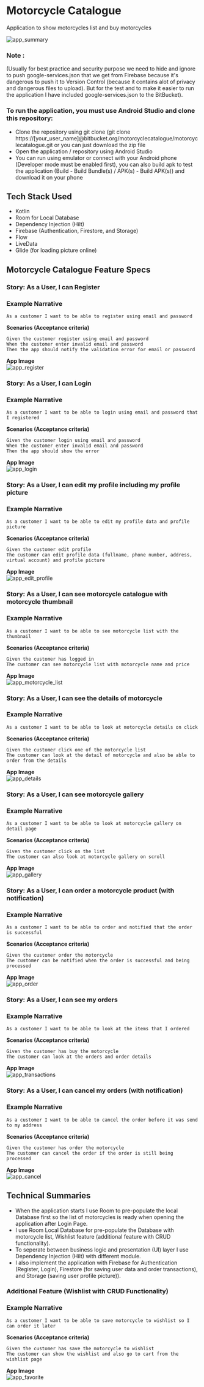 # Motorcycle Catalogue
Application to show motorcycles list and buy motorcycles

![app_summary](https://drive.google.com/uc?id=1U0aiqeSK7e2qbh8u1lXi-BtXH9KzyszZ)

### **Note :**
(Usually for best practice and security purpose we need to hide and ignore to push google-services.json that we get from Firebase because it's dangerous to push it to Version Control (because it contains alot of privacy and dangerous files to upload). But for the test and to make it easier to run the application I have included google-services.json to the BitBucket).
<br />
### **To run the application, you must use Android Studio and clone this repository:**
- Clone the repository using git clone (git clone https://[your_user_name]@bitbucket.org/motorcyclecatalogue/motorcyclecatalogue.git or you can just download the zip file<br />
- Open the application / repository using Android Studio<br />
- You can run using emulator or connect with your Android phone (Developer mode must be enabled first), you can also build apk to test the application (Build - Build Bundle(s) / APK(s) - Build APK(s)) and download it on your phone<br />

## **Tech Stack Used**
- Kotlin<br />
- Room for Local Database<br />
- Dependency Injection (Hilt)<br />
- Firebase (Authentication, Firestore, and Storage)<br />
- Flow<br />
- LiveData<br />
- Glide (for loading picture online)<br />

## **Motorcycle Catalogue Feature Specs**
### **Story: As a User, I can Register**

### **Example Narrative**
```
As a customer I want to be able to register using email and password
```
**Scenarios (Acceptance criteria)**<br />
```
Given the customer register using email and password
When the customer enter invalid email and password
Then the app should notify the validation error for email or password
```
**App Image**<br />
![app_register](https://drive.google.com/uc?id=1ybGmf-0wd30WbLY0rVExNze0LbisVZqS)

### **Story: As a User, I can Login**

### **Example Narrative**
```
As a customer I want to be able to login using email and password that I registered
```
**Scenarios (Acceptance criteria)**<br />
```
Given the customer login using email and password
When the customer enter invalid email and password
Then the app should show the error
```
**App Image**<br />
![app_login](https://drive.google.com/uc?id=1Xs2C-TCmlVyVMwkSzJAWZCYX0PGclTGb)

### **Story: As a User, I can edit my profile including my profile picture**
### **Example Narrative**
```
As a customer I want to be able to edit my profile data and profile picture
```
**Scenarios (Acceptance criteria)**<br />
```
Given the customer edit profile
The customer can edit profile data (fullname, phone number, address, virtual account) and profile picture
```
**App Image**<br />
![app_edit_profile](https://drive.google.com/uc?id=1f5miWM9svx-pTwqXDj7yjB4SoWFlT-Qa)

### **Story: As a User, I can see motorcycle catalogue with motorcycle thumbnail**
### **Example Narrative**
```
As a customer I want to be able to see motorcycle list with the thumbnail
```
**Scenarios (Acceptance criteria)**<br />
```
Given the customer has logged in
The customer can see motorcycle list with motorcycle name and price
```
**App Image**<br />
![app_motorcycle_list](https://drive.google.com/uc?id=1c6Tmdc0mxJdFn5Wf7M3En8kNXF03r3Bn)

### **Story: As a User, I can see the details of motorcycle**
### **Example Narrative**
```
As a customer I want to be able to look at motorcycle details on click
```
**Scenarios (Acceptance criteria)**<br />
```
Given the customer click one of the motorcycle list
The customer can look at the detail of motorcycle and also be able to order from the details
```
**App Image**<br />
![app_details](https://drive.google.com/uc?id=1B9wo7UVidKhbUKxq__9D1sMedkYUhllu)

### **Story: As a User, I can see motorcycle gallery**
### **Example Narrative**
```
As a customer I want to be able to look at motorcycle gallery on detail page
```
**Scenarios (Acceptance criteria)**<br />
```
Given the customer click on the list
The customer can also look at motorcycle gallery on scroll
```
**App Image**<br />
![app_gallery](https://drive.google.com/uc?id=1VMwemFKXMvcY_G2vPkyeOb_rDV5Pg57o)

### **Story: As a User, I can order a motorcycle product (with notification)**
### **Example Narrative**
```
As a customer I want to be able to order and notified that the order is successful
```
**Scenarios (Acceptance criteria)**<br />
```
Given the customer order the motorcycle
The customer can be notified when the order is successful and being processed
```
**App Image**<br />
![app_order](https://drive.google.com/uc?id=1j6K2iLfMHshcdmyhIemvAquEeQmBec2o)

### **Story: As a User, I can see my orders**
### **Example Narrative**
```
As a customer I want to be able to look at the items that I ordered
```
**Scenarios (Acceptance criteria)**<br />
```
Given the customer has buy the motorcycle
The customer can look at the orders and order details
```
**App Image**<br />
![app_transactions](https://drive.google.com/uc?id=1qZT-sAcCy4lfy6Wg79WgKEwtsrjxhT0P)

### **Story: As a User, I can cancel my orders (with notification)**
### **Example Narrative**
```
As a customer I want to be able to cancel the order before it was send to my address
```
**Scenarios (Acceptance criteria)**<br />
```
Given the customer has order the motorcycle
The customer can cancel the order if the order is still being processed
```
**App Image**<br />
![app_cancel](https://drive.google.com/uc?id=1dDympQTQzK383eer3Y67v5KxYbBSC11X)


## **Technical Summaries**
- When the application starts I use Room to pre-populate the local Database first so the list of motorcycles is ready when opening the application after Login Page.<br />
- I use Room Local Database for pre-populate the Database with motorcycle list, Wishlist feature (additional feature with CRUD functionality).<br />
- To seperate between business logic and presentation (UI) layer I use Dependency Injection (Hilt) with different module.
- I also implement the application with Firebase for Authentication (Register, Login), Firestore (for saving user data and order transactions), and Storage (saving user profile picture)).<br />


### **Additional Feature (Wishlist with CRUD Functionality)**
### **Example Narrative**
```
As a customer I want to be able to save motorcycle to wishlist so I can order it later
```
**Scenarios (Acceptance criteria)**<br />
```
Given the customer has save the motorcycle to wishlist
The customer can show the wishlist and also go to cart from the wishlist page
```
**App Image**<br />
![app_favorite](https://drive.google.com/uc?id=1m5isxvXFz3_Zt78ampuOSukyUd76xt-r)
